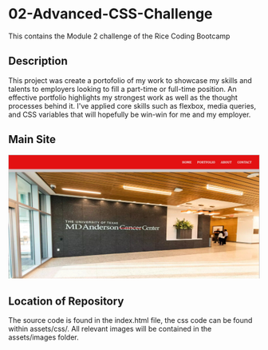 # 02-Advanced-CSS-Challenge
This contains the Module 2 challenge of the Rice Coding Bootcamp

## Description

This project was create a portofolio of my work to showcase my skills and talents to employers looking to fill a part-time or full-time position. An effective portfolio highlights my strongest work as well as the thought processes behind it. I've applied core skills such as flexbox, media queries, and CSS variables that will hopefully be win-win for me and my employer.

## Main Site

![Main Site](assets/images/main-site-02.jpg)

## Location of Repository

The source code is found in the index.html file, the css code can be found within assets/css/. All relevant images will be contained in the assets/images folder. 
